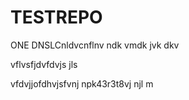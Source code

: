 # TESTREPO
ONE DNSLCnldvcnflnv ndk vmdk jvk dkv 

vflvsfjdvfdvjs jls

vfdvjjofdhvjsfvnj npk43r3t8vj njl m
